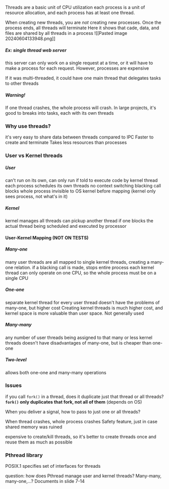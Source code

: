 Threads are a basic unit of CPU utilization
each process is a unit of resource allocation, and each process has at least one thread.

When creating new threads, you are *not* creating new processes. Once the process ends, all threads will terminate
Here it shows that cade, data, and files are shared by all threads in a process
![[Pasted image 20240604133948.png]]

##### Ex: single thread web server
this server can only work on a single request at a time, or it will have to make a process for each request. However, processes are expensive

If it was multi-threaded, it could have one main thread that delegates tasks to other threads

##### Warning!
If one thread crashes, the whole process will crash. In large projects, it's good to breaks into tasks, each with its own threads

### Why use threads?
it's very easy to share data between threads compared to IPC
Faster to create and terminate
Takes less resources than processes


### User vs Kernel threads
##### User
can't run on its own, can only run if told to
  execute code by kernel thread
each process schedules its own threads
no context switching
blacking call blocks whole process
invisible to OS kernel before mapping 
  (kernel only sees process, not what's in it)
##### Kernel
kernel manages all threads
can pickup another thread if one blocks
the actual thread being scheduled and executed by processor

#### User-Kernel Mapping (NOT ON TESTS)
##### Many-one
many user threads are all mapped to single kernel threads, creating a many-one relation.
if a blacking call is made, stops entire process
each kernel thread can only operate on one CPU, so the whole process must be on a single CPU
##### One-one
separate kernel thread for every user thread
doesn't have the problems of many-one, but higher cost
Creating kernel threads is much higher cost, and kernel space is more valuable than user space.
Not generally used
##### Many-many
any number of user threads being assigned to that many or less kernel threads
doesn't have disadvantages of many-one, but is cheaper than one-one
##### Two-level
allows both one-one and many-many operations

### Issues
if you call `fork()` in a thread, does it duplicate just that thread or all threads?
**`fork()` only duplicates that fork, not all of them** (depends on OS)

When you deliver a signal, how to pass to just one or all threads?

When thread crashes, whole process crashes
Safety feature, just in case shared memory was ruined

expensive to create/kill threads, so it's better to create threads once and reuse them as much as possible

### Pthread library
POSIX.1 specifies set of interfaces for threads

question: how does Pthread manage user and kernel threads? Many-many, many-one,...?
Documents in slide 7-14